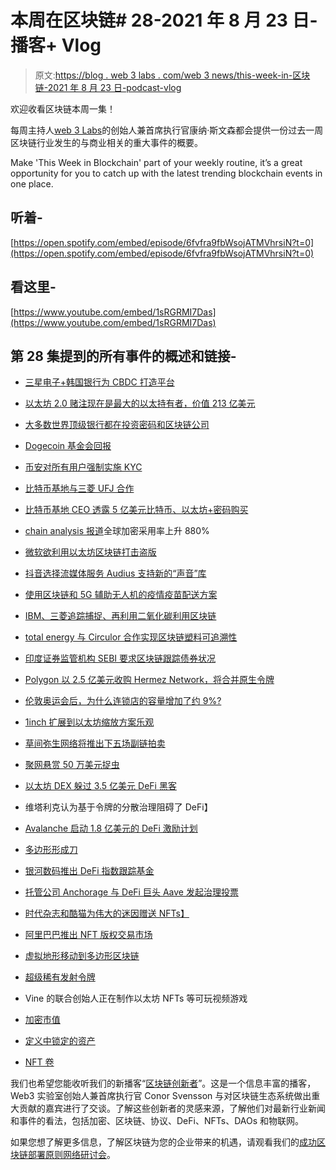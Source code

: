 # 本周在区块链# 28-2021 年 8 月 23 日-播客+ Vlog

> 原文:[https://blog . web 3 labs . com/web 3 news/this-week-in-区块链-2021 年 8 月 23 日-podcast-vlog](https://blog.web3labs.com/web3news/this-week-in-blockchain-23rd-august-2021-podcast-vlog)

欢迎收看区块链本周一集！

每周主持人[](https://twitter.com/conors10%E2%80%8B%E2%80%8B)[web 3 Labs](https://www.web3labs.com/)的创始人兼首席执行官康纳·斯文森都会提供一份过去一周区块链行业发生的与商业相关的重大事件的概要。

Make 'This Week in Blockchain' part of your weekly routine, it’s a great opportunity for you to catch up with the latest trending blockchain events in one place.

## 听着-

[https://open.spotify.com/embed/episode/6fvfra9fbWsojATMVhrsiN?t=0](https://open.spotify.com/embed/episode/6fvfra9fbWsojATMVhrsiN?t=0)

## 看这里-

[https://www.youtube.com/embed/1sRGRMI7Das](https://www.youtube.com/embed/1sRGRMI7Das)

## 第 28 集提到的所有事件的概述和链接-

*   [三星电子+韩国银行为 CBDC 打造平台](https://www.coinspeaker.com/samsung-bank-of-korea-cbdc-platform/)

*   [以太坊 2.0 赌注现在是最大的以太持有者，价值 213 亿美元](https://www.coindesk.com/ethereum-2-staking-ether-holder)

*   [大多数世界顶级银行都在投资密码和区块链公司](https://dailyhodl.com/2021/08/15/majority-of-worlds-top-banks-are-investing-in-crypto-and-blockchain-companies-report/)

*   [Dogecoin 基金会回报](https://decrypt.co/78772/dogecoin-foundation-elon-musk-rep-ethereum-vitalik-buterin)

*   [币安对所有用户强制实施 KYC](https://www.theblockcrypto.com/linked/115166/binance-mandatory-kyc-regulatory-pressure)

*   [比特币基地与三菱 UFJ 合作](https://www.coinspeaker.com/coinbase-mitsubishi-ufj-japanese-expansion/)

*   [比特币基地 CEO 透露 5 亿美元比特币、以太坊+密码购买](https://www.forbes.com/sites/billybambrough/2021/08/20/coinbase-ceo-reveals-500-million-bitcoin-ethereum-and-crypto-bombshell-as-the-market-price-breaks-2-trillion/)

*   [chain analysis 报道](https://www.coinspeaker.com/crypto-adoption-rises-chainalysis/)全球加密采用率上升 880%

*   [微软欲利用以太坊区块链打击盗版](https://cointelegraph.com/news/microsoft-wants-to-use-ethereum-blockchain-to-fight-piracy)

*   [抖音选择流媒体服务 Audius 支持新的“声音”库](https://www.coindesk.com/crypto-powered-audius-wins-tiktok-tie-up-for-streaming-music-direct-to-platform)

*   [使用区块链和 5G 辅助无人机的疫情疫苗配送方案](https://finbold.com/researchers-introduce-pandemic-vaccine-distribution-scheme-that-uses-blockchain-and-5g-assisted-uavs/)

*   [IBM、三菱追踪捕捉、再利用二氧化碳利用区块链](https://www.ledgerinsights.com/ibm-mitsubishi-to-track-capture-re-use-of-co2-using-blockchain/)

*   [total energy 与 Circulor 合作实现区块链塑料可追溯性](https://www.ledgerinsights.com/totalenergies-partners-with-circulor-for-blockchain-plastic-traceability/)

*   [印度证券监管机构 SEBI 要求区块链跟踪债券状况](https://www.ledgerinsights.com/india-securities-regulator-sebi-mandates-blockchain-to-track-bond-status/)

*   [Polygon 以 2.5 亿美元收购 Hermez Network，将合并原生令牌](https://cointelegraph.com/news/polygon-acquires-hermez-network-for-250m-will-merge-native-tokens)

*   [伦敦奥运会后，为什么连锁店的容量增加了约 9%?](https://www.reddit.com/r/ethereum/comments/p4nloh/why_has_the_chain_capacity_increased_by_9_after/)

*   [1inch 扩展到以太坊缩放方案乐观](https://www.theblockcrypto.com/post/114793/dex-aggregator-1inch-expands-to-ethereum-scaling-solution-optimism)

*   [草间弥生网络将推出下五场副链拍卖](https://cointelegraph.com/news/kusama-network-set-to-launch-next-five-parachain-auctions)

*   [聚网悬赏 50 万美元捉虫](https://decrypt.co/78635/poly-network-offer-500000-bug-bounty-after-600-million-hack)

*   [以太坊 DEX 躲过 3.5 亿美元 DeFi 黑客](https://decrypt.co/78802/ethereum-dex-avoids-350m-defi-hack-thanks-white-hat-heroics)

*   维塔利克认为基于令牌的分散治理阻碍了 DeFi】

*   [Avalanche 启动 1.8 亿美元的 DeFi 激励计划](https://www.theblockcrypto.com/post/114782/avalanche-launches-180-million-defi-incentive-scheme-aave-curve)

*   [多边形形成刀](https://www.coindesk.com/polygon-to-form-decentralized-autonomous-organization)

*   [银河数码推出 DeFi 指数跟踪基金](https://www.coindesk.com/galaxy-digital-launches-defi-index-tracker-fund)

*   [托管公司 Anchorage 与 DeFi 巨头 Aave 发起治理投票](https://www.coindesk.com/custody-firm-anchorage-launches-governance-voting-with-defi-giant-aave)

*   [时代杂志和酷猫为伟大的迷因赠送 NFTs】](https://decrypt.co/78536/time-magazine-cool-cats-give-away-nfts-great-memes)

*   [阿里巴巴推出 NFT 版权交易市场](https://cointelegraph.com/news/alibaba-launches-nft-marketplace-for-copyright-trading)

*   [虚拟地形移动到多边形区块链](https://cointelegraph.com/news/terra-virtua-moves-to-polygon-blockchain-citing-environmental-concerns)

*   [超级稀有发射令牌](https://decrypt.co/78773/ethereum-nft-marketplace-superrare-token-airdrop)

*   Vine 的联合创始人正在制作以太坊 NFTs
    等可玩视频游戏

*   [加密市值](https://coinmarketcap.com/charts/) 
*   [定义中锁定的资产](https://defipulse.com/)
*   [NFT 卷](https://nonfungible.com/market/history)

我们也希望您能收听我们的新播客“[区块链创新者](https://podcast.web3labs.com/)”。这是一个信息丰富的播客，Web3 实验室创始人兼首席执行官 Conor Svensson 与对区块链生态系统做出重大贡献的嘉宾进行了交谈。了解这些创新者的灵感来源，了解他们对最新行业新闻和事件的看法，包括加密、区块链、协议、DeFi、NFTs、DAOs 和物联网。

如果您想了解更多信息，了解区块链为您的企业带来的机遇，请观看我们的[成功区块链部署原则网络研讨会](https://www.web3labs.com/principles-webinar)。
